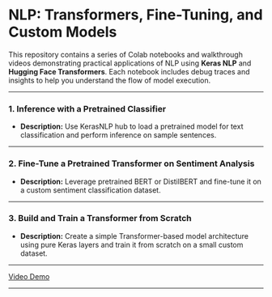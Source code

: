 # NLP: Transformers, Fine-Tuning, and Custom Models

This repository contains a series of Colab notebooks and walkthrough videos demonstrating practical applications of NLP using **Keras NLP** and **Hugging Face Transformers**. Each notebook includes debug traces and insights to help you understand the flow of model execution.

---

### 1. **Inference with a Pretrained Classifier**

- **Description:** 
  Use KerasNLP hub to load a pretrained model for text classification and perform inference on sample sentences.

---

### 2. **Fine-Tune a Pretrained Transformer on Sentiment Analysis**

- **Description:** 
  Leverage pretrained BERT or DistilBERT and fine-tune it on a custom sentiment classification dataset.

---

### 3. **Build and Train a Transformer from Scratch**

- **Description:** 
  Create a simple Transformer-based model architecture using pure Keras layers and train it from scratch on a small custom dataset.

---

[Video Demo]()

---
